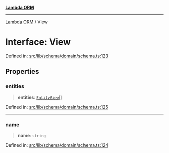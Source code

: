 [**Lambda ORM**](../README.md)

***

[Lambda ORM](../README.md) / View

# Interface: View

Defined in: [src/lib/schema/domain/schema.ts:123](https://github.com/lambda-orm/lambdaorm-base/blob/5f10bdc7d0f008296efbcbe89bc2bf1ed03aaaef/src/lib/schema/domain/schema.ts#L123)

## Properties

### entities

> **entities**: [`EntityView`](EntityView.md)[]

Defined in: [src/lib/schema/domain/schema.ts:125](https://github.com/lambda-orm/lambdaorm-base/blob/5f10bdc7d0f008296efbcbe89bc2bf1ed03aaaef/src/lib/schema/domain/schema.ts#L125)

***

### name

> **name**: `string`

Defined in: [src/lib/schema/domain/schema.ts:124](https://github.com/lambda-orm/lambdaorm-base/blob/5f10bdc7d0f008296efbcbe89bc2bf1ed03aaaef/src/lib/schema/domain/schema.ts#L124)
